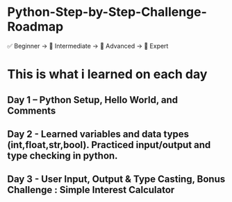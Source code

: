 # Python-Step-by-Step-Challenge-Roadmap
✅ Beginner → 🧠 Intermediate → 🚀 Advanced → 🧠 Expert

# This is what i learned on each day

## Day 1 – Python Setup, Hello World, and Comments
## Day 2 - Learned variables and data types (int,float,str,bool). Practiced input/output and type checking in python.
## Day 3 - User Input, Output & Type Casting, Bonus Challenge : Simple Interest Calculator